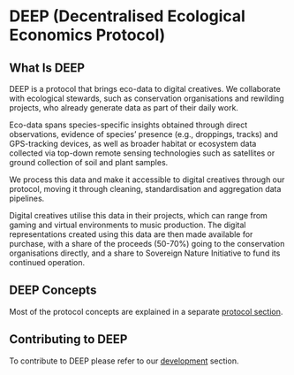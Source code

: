 # DEEP (Decentralised Ecological Economics Protocol)

## What Is DEEP

DEEP is a protocol that brings eco-data to digital creatives. We collaborate with ecological stewards, such as conservation organisations and rewilding projects, who already generate data as part of their daily work.

Eco-data spans species-specific insights obtained through direct observations, evidence of species’ presence (e.g., droppings, tracks) and GPS-tracking devices, as well as broader habitat or ecosystem data collected via top-down remote sensing technologies such as satellites or ground collection of soil and plant samples.

We process this data and make it accessible to digital creatives through our protocol, moving it through cleaning, standardisation and aggregation data pipelines.

Digital creatives utilise this data in their projects, which can range from gaming and virtual environments to music production. The digital representations created using this data are then made available for purchase, with a share of the proceeds (50-70%) going to the conservation organisations directly, and a share to Sovereign Nature Initiative to fund its continued operation.

## DEEP Concepts

Most of the protocol concepts are explained in a separate [protocol section](deep-protocol.md).

## Contributing to DEEP

To contribute to DEEP please refer to our [development](development.md) section.
